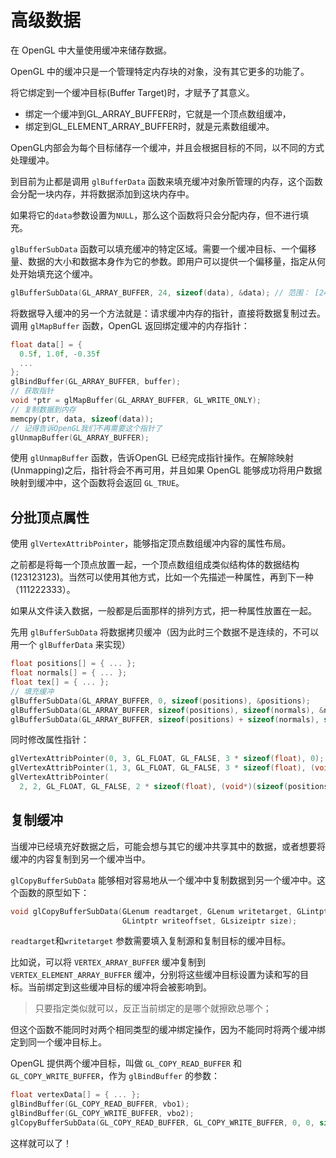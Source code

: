 # 高级数据

在 OpenGL 中大量使用缓冲来储存数据。

OpenGL 中的缓冲只是一个管理特定内存块的对象，没有其它更多的功能了。

将它绑定到一个缓冲目标(Buffer Target)时，才赋予了其意义。

- 绑定一个缓冲到GL_ARRAY_BUFFER时，它就是一个顶点数组缓冲，
- 绑定到GL_ELEMENT_ARRAY_BUFFER时，就是元素数组缓冲。

OpenGL内部会为每个目标储存一个缓冲，并且会根据目标的不同，以不同的方式处理缓冲。

到目前为止都是调用 `glBufferData` 函数来填充缓冲对象所管理的内存，这个函数会分配一块内存，并将数据添加到这块内存中。

如果将它的`data`参数设置为`NULL`，那么这个函数将只会分配内存，但不进行填充。

`glBufferSubData` 函数可以填充缓冲的特定区域。需要一个缓冲目标、一个偏移量、数据的大小和数据本身作为它的参数。即用户可以提供一个偏移量，指定从何处开始填充这个缓冲。

````c++
glBufferSubData(GL_ARRAY_BUFFER, 24, sizeof(data), &data); // 范围： [24, 24 + sizeof(data)]
````

将数据导入缓冲的另一个方法就是：请求缓冲内存的指针，直接将数据复制过去。调用 `glMapBuffer` 函数，OpenGL 返回绑定缓冲的内存指针：

```c++
float data[] = {
  0.5f, 1.0f, -0.35f
  ...
};
glBindBuffer(GL_ARRAY_BUFFER, buffer);
// 获取指针
void *ptr = glMapBuffer(GL_ARRAY_BUFFER, GL_WRITE_ONLY);
// 复制数据到内存
memcpy(ptr, data, sizeof(data));
// 记得告诉OpenGL我们不再需要这个指针了
glUnmapBuffer(GL_ARRAY_BUFFER);
```

使用 `glUnmapBuffer` 函数，告诉OpenGL 已经完成指针操作。在解除映射(Unmapping)之后，指针将会不再可用，并且如果 OpenGL 能够成功将用户数据映射到缓冲中，这个函数将会返回 `GL_TRUE`。



## 分批顶点属性

使用 `glVertexAttribPointer`，能够指定顶点数组缓冲内容的属性布局。

之前都是将每一个顶点放置一起，一个顶点数组组成类似结构体的数据结构(123123123)。当然可以使用其他方式，比如一个先描述一种属性，再到下一种（111222333）。

如果从文件读入数据，一般都是后面那样的排列方式，把一种属性放置在一起。

先用 `glBufferSubData` 将数据拷贝缓冲（因为此时三个数据不是连续的，不可以用一个 `glBufferData` 来实现）

````c++
float positions[] = { ... };
float normals[] = { ... };
float tex[] = { ... };
// 填充缓冲
glBufferSubData(GL_ARRAY_BUFFER, 0, sizeof(positions), &positions);
glBufferSubData(GL_ARRAY_BUFFER, sizeof(positions), sizeof(normals), &normals);
glBufferSubData(GL_ARRAY_BUFFER, sizeof(positions) + sizeof(normals), sizeof(tex), &tex);
````

同时修改属性指针：

````c++
glVertexAttribPointer(0, 3, GL_FLOAT, GL_FALSE, 3 * sizeof(float), 0);  
glVertexAttribPointer(1, 3, GL_FLOAT, GL_FALSE, 3 * sizeof(float), (void*)(sizeof(positions)));  
glVertexAttribPointer(
  2, 2, GL_FLOAT, GL_FALSE, 2 * sizeof(float), (void*)(sizeof(positions) + sizeof(normals)));
````



## 复制缓冲

当缓冲已经填充好数据之后，可能会想与其它的缓冲共享其中的数据，或者想要将缓冲的内容复制到另一个缓冲当中。

`glCopyBufferSubData` 能够相对容易地从一个缓冲中复制数据到另一个缓冲中。这个函数的原型如下：

```c++
void glCopyBufferSubData(GLenum readtarget, GLenum writetarget, GLintptr readoffset,
                         GLintptr writeoffset, GLsizeiptr size);
```

`readtarget`和`writetarget` 参数需要填入复制源和复制目标的缓冲目标。

比如说，可以将 `VERTEX_ARRAY_BUFFER` 缓冲复制到`VERTEX_ELEMENT_ARRAY_BUFFER` 缓冲，分别将这些缓冲目标设置为读和写的目标。当前绑定到这些缓冲目标的缓冲将会被影响到。

> 只要指定类似就可以，反正当前绑定的是哪个就擦欧总哪个；

但这个函数不能同时对两个相同类型的缓冲绑定操作，因为不能同时将两个缓冲绑定到同一个缓冲目标上。

OpenGL 提供两个缓冲目标，叫做 `GL_COPY_READ_BUFFER` 和`GL_COPY_WRITE_BUFFER`，作为 `glBindBuffer` 的参数：

````c++
float vertexData[] = { ... };
glBindBuffer(GL_COPY_READ_BUFFER, vbo1);
glBindBuffer(GL_COPY_WRITE_BUFFER, vbo2);
glCopyBufferSubData(GL_COPY_READ_BUFFER, GL_COPY_WRITE_BUFFER, 0, 0, sizeof(vertexData));
````

这样就可以了！

